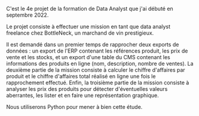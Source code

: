 C'est le 4e projet de la formation de Data Analyst que j'ai débuté en septembre 2022.

Le projet consiste à effectuer une mission en tant que data analyst freelance chez BottleNeck, un marchand de vin prestigieux.

Il est demandé dans un premier temps de rapprocher deux exports de données : un export de l'ERP contenant les références produit, les prix de vente et les stocks, et un export d'une table du CMS contenant les informations des produits en ligne (nom, description, nombre de ventes). 
La deuxième partie de la mission consiste à calculer le chiffre d'affaires par produit et le chiffre d'affaires total réalisé en ligne une fois le rapprochement effectué.
Enfin, la troisième partie de la mission consiste à analyser les prix des produits pour détecter d'éventuelles valeurs aberrantes, les lister et en faire une représentation graphique.

Nous utiliserons Python pour mener à bien cette étude.
